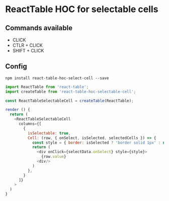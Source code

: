 ReactTable HOC for selectable cells 
===================

## Commands available

* CLICK
* CTLR + CLICK
* SHIFT + CLICK

## Config

```
npm install react-table-hoc-select-cell --save
```

```js
import ReactTable from 'react-table';
import createTable from 'react-table-hoc-selectable-cell';

const ReactTableSelectableCell = createTable(ReactTable);
```

```js
render () {
  return (
    <ReactTableSelectableCell
      columns={[
        {
          isSelectable: true,
          Cell: (row, { onSelect, isSelected, selectedCells }) => {
            const style = { border: isSelected ? 'border solid 1px' : null };
            return (
              <div onClick={selectData.onSelect} style={style}>
                {row.value}
              <div/>
            )
          },
        }
      ]}
    >
  )
}
```

